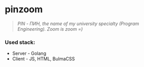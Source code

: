 # pinzoom

> _PIN - ПИН, the name of my university specialty (Program Engineering). Zoom is zoom =)_

### Used stack:
- Server - Golang
- Client - JS, HTML, BulmaCSS
